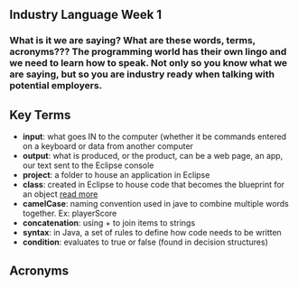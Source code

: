 ## Industry Language Week 1

### What is it we are saying? What are these words, terms, acronyms??? The programming world has their own lingo and we need to learn how to speak. Not only so you know what we are saying, but so you are industry ready when talking with potential employers.

## Key Terms
- **input**: what goes IN to the computer (whether it be commands entered on a keyboard or data from another computer
- **output**: what is produced, or the product, can be a web page, an app, our text sent to the Eclipse console
- **project**: a folder to house an application in Eclipse
- **class**: created in Eclipse to house code that becomes the blueprint for an object [read more](http://www.webopedia.com/TERM/I/input.html)
- **camelCase**: naming convention used in jave to combine multiple words together. Ex: playerScore
- **concatenation**: using + to join items to strings
- **syntax**: in Java, a set of rules to define how code needs to be written
- **condition**: evaluates to true or false (found in decision structures)


## Acronyms


